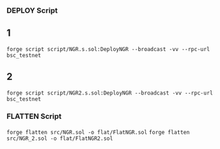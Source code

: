 ### DEPLOY Script

## 1

`forge script script/NGR.s.sol:DeployNGR --broadcast -vv --rpc-url bsc_testnet`

## 2

`forge script script/NGR2.s.sol:DeployNGR --broadcast -vv --rpc-url bsc_testnet`

### FLATTEN Script

`forge flatten src/NGR.sol -o flat/FlatNGR.sol`
`forge flatten src/NGR_2.sol -o flat/FlatNGR2.sol`
